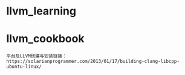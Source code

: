 # llvm_learning

# llvm_cookbook
```
平台及LLVM搭建与安装链接：https://solarianprogrammer.com/2013/01/17/building-clang-libcpp-ubuntu-linux/
```